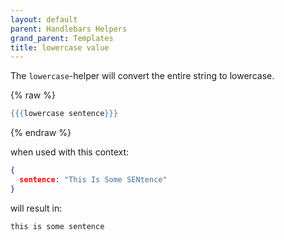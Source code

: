 ```yaml
---
layout: default
parent: Handlebars Helpers
grand_parent: Templates
title: lowercase value
---
```

The `lowercase`\-helper will convert the entire string to lowercase.

{% raw %}

```handlebars
{{{lowercase sentence}}}
```

{% endraw %}

when used with this context:

```json
{
  sentence: "This Is Some SENtence"
}
```

will result in:

```text
this is some sentence
```